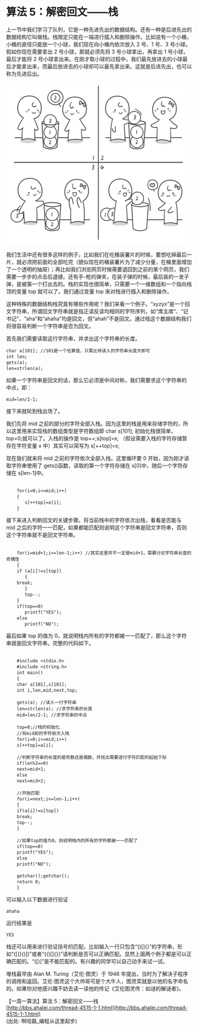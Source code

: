 # 算法 5：解密回文——栈

上一节中我们学习了队列，它是一种先进先出的数据结构。还有一种是后进先出的数据结构它叫做栈。栈限定只能在一端进行插入和删除操作。比如说有一个小桶，小桶的直径只能放一个小球，我们现在向小桶内依次放入 2 号、1 号、3 号小球。假如你现在需要拿出 2 号小球，那就必须先将 3 号小球拿出，再拿出 1 号小球，最后才能将 2 号小球拿出来。在刚才取小球的过程中，我们最先放进去的小球最后才能拿出来，而最后放进去的小球却可以最先拿出来。这就是后进先出，也可以称为先进后出。

![picture5.1](images/5.1.png)

我们生活中还有很多这样的例子，比如我们在吃桶装薯片的时候，要想吃掉最后一片，就必须把前面的全部吃完（貌似现在的桶装薯片为了减少分量，在桶里面增加了一个透明的抽屉）；再比如我们浏览网页时候需要退回到之前的某个网页，我们需要一步步的点击后退键。还有手-枪的弹夹，在装子弹的时候，最后装的一发子弹，是被第一个打出去的。栈的实现也很简单，只需要一个一维数组和一个指向栈顶的变量 top 就可以了。我们通过变量 top 来对栈进行插入和删除操作。
       
这种特殊的数据结构栈究竟有哪些作用呢？我们来看一个例子。“xyzyx”是一个回文字符串，所谓回文字符串就是指正读反读均相同的字符序列，如“席主席”、“记书记”、“aha”和“ahaha”均是回文，但“ahah”不是回文。通过栈这个数据结构我们将很容易判断一个字符串是否为回文。
       
首先我们需要读取这行字符串，并求出这个字符串的长度。

    char a[101]; //101是一个估算值，只需比待读入的字符串长度大即可
    int len;
    gets(a);
    len=strlen(a);

如果一个字符串是回文的话，那么它必须是中间对称，我们需要求这个字符串的 中点，即：

    mid=len/2-1;

接下来就轮到栈出场了。
       
我们先将 mid 之前的部分的字符全部入栈。因为这里的栈是用来存储字符的，所以这里用来实现栈的数组类型是字符数组即 char s[101]; 初始化栈很简单，top=0;就可以了。入栈的操作是 top++;s[top]=x; （假设需要入栈的字符存储暂存在字符变量 x 中）其实可以简写为 s[++top]=x;
       
现在我们就来将 mid 之前的字符依次全部入栈。这里循环要 0 开始，因为刚才读取字符串使用了 gets()函数，读取的第一个字符存储在 s[0]中，随后一个字符存储在 s[len-1]中。

```

    for(i=0;i<=mid;i++)
    {
       s[++top]=a[i];
    }

```

接下来进入判断回文的关键步骤。将当前栈中的字符依次出栈，看看是否能与 mid 之后的字符一一匹配，如果都能匹配则说明这个字符串是回文字符串，否则这个字符串就不是回文字符串。

```

    for(i=mid+1;i<=len-1;i++) //其实这里并不一定是mid+1，需要讨论字符串长度的奇偶性
    {
    if (a[i]!=s[top])
       {
    break;
       }
       top--;
    }
    if(top==0)
       printf("YES");
    else
       printf("NO");

```

最后如果 top 的值为 0，就说明栈内所有的字符都被一一匹配了，那么这个字符串就是回文字符串。完整的代码如下。

```
    
    #include <stdio.h>
    #include <string.h>
    int main()
    {
    char a[101],s[101];
    int i,len,mid,next,top;
    
    gets(a); //读入一行字符串
    len=strlen(a); //求字符串的长度
    mid=len/2-1; //求字符串的中点
    
    top=0;//栈的初始化
    //将mid前的字符依次入栈
    for(i=0;i<=mid;i++)
    s[++top]=a[i];
    
    //判断字符串的长度的是奇数还是偶数，并找出需要进行字符匹配的起始下标
    if(len%2==0)
    next=mid+1;
    else
    next=mid+2;
       
    //开始匹配
    for(i=next;i<=len-1;i++)
    {
    if(a[i]!=s[top])
    break;
    top--;
    }
    
    //如果top的值为0，则说明栈内的所有的字符都被一一匹配了
    if(top==0)
    printf("YES");
    else
    printf("NO");
      
    getchar();getchar();
    return 0;
    }

```

可以输入以下数据进行验证

    ahaha

运行结果是

    YES

栈还可以用来进行验证括号的匹配。比如输入一行只包含“()[]{}”的字符串，形如“([{}()])”或者“{()[]{}}”请判断是否可以正确匹配。显然上面两个例子都是可以正确匹配的。“([)]”是不能匹配的。有兴趣的同学可以自己动手来试一试。
       
堆栈最早由 Alan M. Turing（艾伦·图灵）于 1946 年提出，当时为了解决子程序的调用和返回。艾伦·图灵这个大帅哥可是个大牛人，图灵奖就是以他的名字命名的。如果你对他感兴趣不妨去读一读他的传记《艾伦图灵传：如谜的解谜者》。

【一周一算法】算法 5：解密回文——栈  
[http://bbs.ahalei.com/thread-4515-1-1.html](http://bbs.ahalei.com/thread-4515-1-1.html)   
(出处: 啊哈磊_编程从这里起步)
